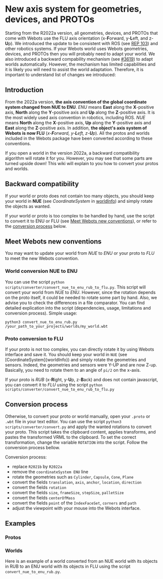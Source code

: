 # New axis system for geometries, devices, and PROTOs

Starting from the R2022a version, all geometries, devices, and PROTOs that come with Webots use the FLU axis orientation (x-**F**orward, y-**L**eft, and z-**U**p).
We introduced the update to be consistent with ROS (see [REP 103](https://www.ros.org/reps/rep-0103.html)) and other robotics systems.
If your Webots world uses Webots geometries, devices, and PROTOs then you will probably need to adapt your world.
We also introduced a backward compability mechanism (see [#3619](https://github.com/cyberbotics/webots/pull/3619)) to adapt worlds automatically.
However, the mechanism has limited capabilities and it is likely you will need to assist the world adaptation.
Therefore, it is important to understand list of changes we introduced:

## Introduction

From the 2022a version, **the axis convention of the global coordinate system changed from NUE to ENU**. _ENU_ means **East** along the **X**-positive axis, **North** along the **Y**-positive axis and **Up** along the **Z**-positive axis. It is the most widely used axis convention in robotics, including ROS. _NUE_ means **North** along the **X**-positive axis, **Up** along the **Y**-positive axis and **East** along the **Z**-positive axis.
In addition, **the object's axis system of Webots is now FLU** (_x-**F**orward, y-**L**eft, z-**U**p_). All the protos and worlds included in the Webots package have been converted according to these conventions.

If you open a world in the version 2022a, a backward compatibility algorithm will rotate it for you. However, you may see that some parts are turned upside down!
This wiki will explain to you how to convert your protos and worlds.

## Backward compatibility

If your world or proto does not contain too many objects, you should keep your world in **NUE** (see _CoordinateSystem_ in [worldInfo](https://www.cyberbotics.com/doc/reference/worldinfo)) and simply rotate the objects as wanted.

If your world or proto is too complex to be handled by hand, use the script to convert it to ENU or FLU (see [Meet Webots new conventions](#meet-webots-new-conventions)), or refer to the [conversion process](#conversion-process) below.
## Meet Webots new conventions

You may want to update your world from _NUE_ to _ENU_ or your proto to _FLU_ to meet the new Webots convention.
### World conversion NUE to ENU

You can use the script `python scripts/converter/convert_nue_to_enu_rub_to_flu.py`. This script will convert your world from _NUE_ to _ENU_. However, since the rotation depends on the proto itself, it could be needed to rotate some part by hand. Also, we advise you to check the differences in a file comparator. You can find detailed explication into the script (dependencies, usage, limitations and conversion process).
Simple usage:
```
python3 convert_nue_to_enu_rub.py /your_path_to_your_projects/worlds/my_world.wbt
```

### Proto conversion to FLU

If your proto is not too complex, you can directly rotate it by using Webots interface and save it. You should keep your world in `NUE` (see [CoordinateSystem]{worldInfo}) and simply rotate the geometries and sensors. Indeed, the geometries and sensors were Y-UP and are now Z-up. Basically, you need to rotate them to an angle of `pi/2` on the x-axis.

If your proto is _RUB_ (x-**R**ight, y-**U**p, z-**B**ack) and does not contain javascript, you can convert it to _FLU_ using the script `python scripts/converter/convert_nue_to_enu_rub_to_flu.py`
## Conversion process

Otherwise, to convert your proto or world manually, open your `.proto` or `.wbt` file in your text editor. 
You can use the script `python3 scripts/converter/convert.py` and apply the wanted rotations to convert your proto. This script takes the clipboard content, applies transforms, and pastes the transformed VRML to the clipboard. To set the correct transformation, change the variable `ROTATION` into the script. Follow the conversion process bellow.

Conversion process:
- replace `R2021b` by `R2022a`
- remove the `coordinateSystem ENU` line
- rotate the geometries such as `Cylinder`, `Capsule`, `Cone`, `Plane`
- convert the fields `translation`, `axis`, `anchor`, `location`, `direction`
- convert the fields `rotation`
- convert the fields `size`, `frameSize`, `stepSize`, `palletSize`
- convert the fields `centerOfMass`
- convert the fields `point` of the `IndexFaceSet`, `corners` and `path`
- adjust the viewpoint with your mouse into the Webots interface.

## Examples

### Protos

### Worlds

Here is an example of a world converted from an NUE world with its objects in RUB to an ENU world with its objects in FLU using the script `convert_nue_to_enu_rub.py`.


